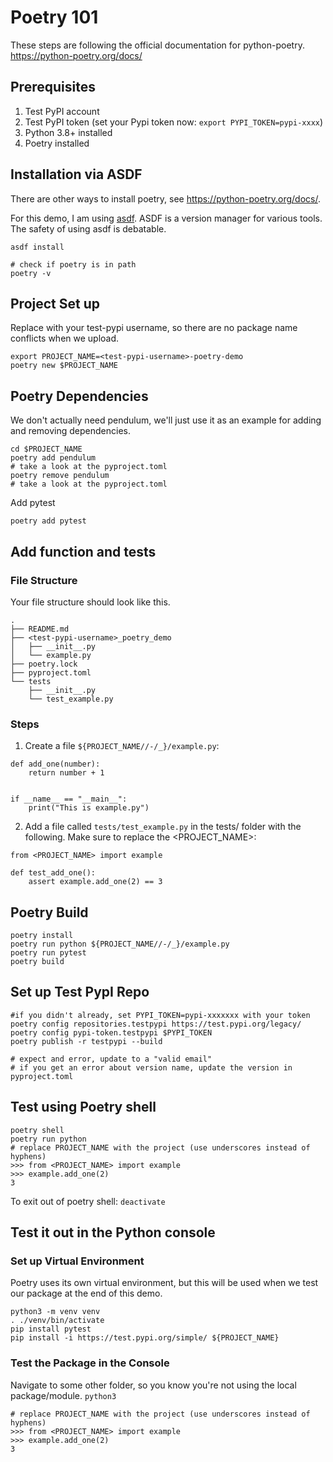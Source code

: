# Poetry 101
These steps are following the official documentation for python-poetry.
https://python-poetry.org/docs/

## Prerequisites
1. Test PyPI account
2. Test PyPI token (set your Pypi token now: `export PYPI_TOKEN=pypi-xxxx`)
3. Python 3.8+ installed
4. Poetry installed

## Installation via ASDF
There are other ways to install poetry, see https://python-poetry.org/docs/.

For this demo, I am using [asdf](https://asdf-vm.com/). 
ASDF is a version manager for various tools. The safety of using asdf is debatable.

```
asdf install

# check if poetry is in path
poetry -v
```

## Project Set up
Replace <test-pypi-username> with your test-pypi username, so there are no 
package name conflicts when we upload.

```
export PROJECT_NAME=<test-pypi-username>-poetry-demo
poetry new $PROJECT_NAME
```
## Poetry Dependencies
We don't actually need pendulum, we'll just use it as an example for adding and
removing dependencies.
```
cd $PROJECT_NAME
poetry add pendulum
# take a look at the pyproject.toml
poetry remove pendulum
# take a look at the pyproject.toml
```
Add pytest
```
poetry add pytest
```
## Add function and tests

### File Structure
Your file structure should look like this.
```
.
├── README.md
├── <test-pypi-username>_poetry_demo
│   ├── __init__.py
│   └── example.py
├── poetry.lock
├── pyproject.toml
└── tests
    ├── __init__.py
    └── test_example.py
```
### Steps
1. Create a file `${PROJECT_NAME//-/_}/example.py`:
```
def add_one(number):
    return number + 1


if __name__ == "__main__":
    print("This is example.py")
```
2. Add a file called `tests/test_example.py` in the tests/ folder with the following.
Make sure to replace the <PROJECT_NAME>:
```
from <PROJECT_NAME> import example

def test_add_one():
    assert example.add_one(2) == 3
```

## Poetry Build
```
poetry install
poetry run python ${PROJECT_NAME//-/_}/example.py
poetry run pytest
poetry build
```
## Set up Test PypI Repo
```
#if you didn't already, set PYPI_TOKEN=pypi-xxxxxxx with your token
poetry config repositories.testpypi https://test.pypi.org/legacy/
poetry config pypi-token.testpypi $PYPI_TOKEN
poetry publish -r testpypi --build

# expect and error, update to a "valid email"
# if you get an error about version name, update the version in pyproject.toml

```

## Test using Poetry shell
```
poetry shell
poetry run python
# replace PROJECT_NAME with the project (use underscores instead of hyphens)
>>> from <PROJECT_NAME> import example
>>> example.add_one(2)
3
```

To exit out of poetry shell: `deactivate`

## Test it out in the Python console

### Set up Virtual Environment
Poetry uses its own virtual environment, but this will be used when we test our 
package at the end of this demo.
```
python3 -m venv venv
. ./venv/bin/activate
pip install pytest
pip install -i https://test.pypi.org/simple/ ${PROJECT_NAME}
```
### Test the Package in the Console
Navigate to some other folder, so you know you're not using the local package/module.
`python3`
```
# replace PROJECT_NAME with the project (use underscores instead of hyphens)
>>> from <PROJECT_NAME> import example
>>> example.add_one(2)
3
```
